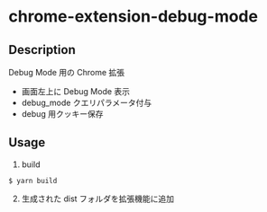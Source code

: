 # chrome-extension-debug-mode

## Description
Debug Mode 用の Chrome 拡張

- 画面左上に Debug Mode 表示
- debug_mode クエリパラメータ付与
- debug 用クッキー保存

## Usage

1. build
```
$ yarn build
```
2. 生成された dist フォルダを拡張機能に追加